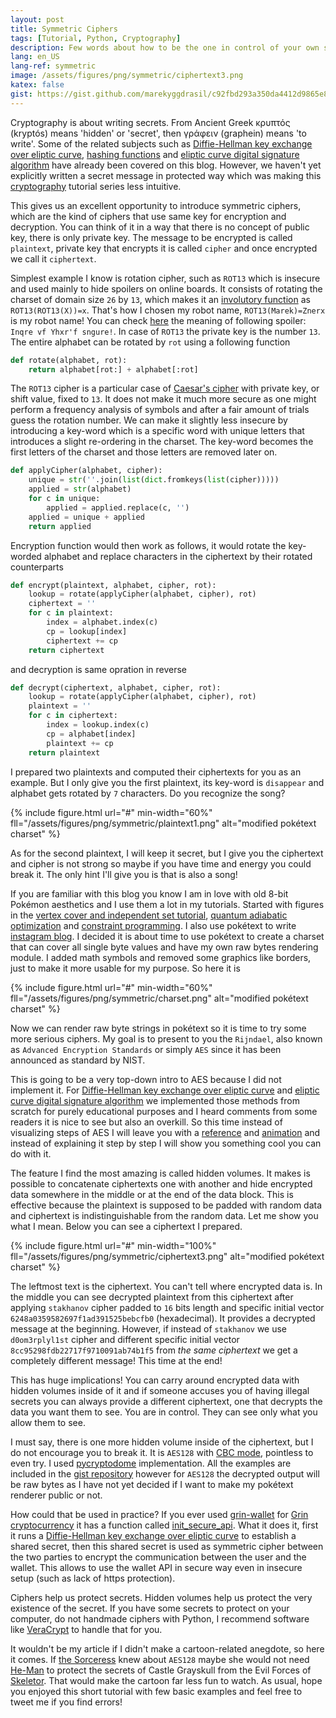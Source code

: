 ```yaml
---
layout: post
title: Symmetric Ciphers
tags: [Tutorial, Python, Cryptography]
description: Few words about how to be the one in control of your own secrets.
lang: en_US
lang-ref: symmetric
image: /assets/figures/png/symmetric/ciphertext3.png
katex: false
gist: https://gist.github.com/marekyggdrasil/c92fbd293a350da4412d9865e83f7a89
---
```


Cryptography is about writing secrets. From Ancient Greek κρυπτός (kryptós) means 'hidden' or 'secret', then γράφειν (graphein) means 'to write'. Some of the related subjects such as [Diffie-Hellman key exchange over eliptic curve](/2020/11/30/ecdh/), [hashing functions](/2020/12/29/hash/) and [eliptic curve digital signature algorithm](/2021/03/16/ecdsa/) have already been covered on this blog. However, we haven't yet explicitly written a secret message in protected way which was making this [cryptography](/tagged/#cryptography) tutorial series less intuitive.

This gives us an excellent opportunity to introduce symmetric ciphers, which are the kind of ciphers that use same key for encryption and decryption. You can think of it in a way that there is no concept of public key, there is only private key. The message to be encrypted is called `plaintext`, private key that encrypts it is called `cipher` and once encrypted we call it `ciphertext`.

Simplest example I know is rotation cipher, such as `ROT13` which is insecure and used mainly to hide spoilers on online boards. It consists of rotating the charset of domain size `26` by `13`, which makes it an [involutory function](https://en.wikipedia.org/wiki/Involution_(mathematics)) as `ROT13(ROT13(X))=x`. That's how I chosen my robot name, `ROT13(Marek)=Znerx` is my robot name! You can check [here](https://rot13.com/) the meaning of following spoiler: `Inqre vf Yhxr'f sngure!`. In case of `ROT13` the private key is the number `13`. The entire alphabet can be rotated by `rot` using a following function

```python
def rotate(alphabet, rot):
    return alphabet[rot:] + alphabet[:rot]
```

The `ROT13` cipher is a particular case of [Caesar's cipher](https://en.wikipedia.org/wiki/Caesar_cipher) with private key, or shift value, fixed to `13`. It does not make it much more secure as one might perform a frequency analysis of symbols and after a fair amount of trials guess the rotation number. We can make it slightly less insecure by introducing a key-word which is a specific word with unique letters that introduces a slight re-ordering in the charset. The key-word becomes the first letters of the charset and those letters are removed later on.

```python
def applyCipher(alphabet, cipher):
    unique = str(''.join(list(dict.fromkeys(list(cipher)))))
    applied = str(alphabet)
    for c in unique:
        applied = applied.replace(c, '')
    applied = unique + applied
    return applied
```

Encryption function would then work as follows, it would rotate the key-worded alphabet and replace characters in the ciphertext by their rotated counterparts

```python
def encrypt(plaintext, alphabet, cipher, rot):
    lookup = rotate(applyCipher(alphabet, cipher), rot)
    ciphertext = ''
    for c in plaintext:
        index = alphabet.index(c)
        cp = lookup[index]
        ciphertext += cp
    return ciphertext
```

and decryption is same opration in reverse

```python
def decrypt(ciphertext, alphabet, cipher, rot):
    lookup = rotate(applyCipher(alphabet, cipher), rot)
    plaintext = ''
    for c in ciphertext:
        index = lookup.index(c)
        cp = alphabet[index]
        plaintext += cp
    return plaintext
```

I prepared two plaintexts and computed their ciphertexts for you as an example. But I only give you the first plaintext, its key-word is `disappear` and alphabet gets rotated by `7` characters. Do you recognize the song?

{% include figure.html url="#"
min-width="60%" fll="/assets/figures/png/symmetric/plaintext1.png" alt="modified pokétext charset" %}

As for the second plaintext, I will keep it secret, but I give you the ciphertext and cipher is not strong so maybe if you have time and energy you could break it. The only hint I'll give you is that is also a song!

If you are familiar with this blog you know I am in love with old 8-bit Pokémon aesthetics and I use them a lot in my tutorials. Started with figures in the [vertex cover and independent set tutorial](/2020/04/22/vertex-cover-independent-set-game-level-design/), [quantum adiabatic optimization](/2020/05/22/quantum-adiabatic-optimization/) and [constraint programming](/2020/06/22/constraint-programming/). I also use pokétext to write [instagram blog](https://www.instagram.com/lowfiboy/). I decided it is about time to use pokétext to create a charset that can cover all single byte values and have my own raw bytes rendering module. I added math symbols and removed some graphics like borders, just to make it more usable for my purpose. So here it is

{% include figure.html url="#"
min-width="60%" fll="/assets/figures/png/symmetric/charset.png" alt="modified pokétext charset" %}

Now we can render raw byte strings in pokétext so it is time to try some more serious ciphers. My goal is to present to you the `Rijndael`, also known as `Advanced Encryption Standards` or simply `AES` since it has been announced as standard by NIST.

This is going to be a very top-down intro to AES because I did not implement it. For [Diffie-Hellman key exchange over eliptic curve](/2020/11/30/ecdh/) and [eliptic curve digital signature algorithm](/2021/03/16/ecdsa/) we implemented those methods from scratch for purely educational purposes and I heard comments from some readers it is nice to see but also an overkill. So this time instead of visualizing steps of AES I will leave you with a [reference](https://en.wikipedia.org/wiki/Advanced_Encryption_Standard#High-level_description_of_the_algorithm) and [animation](https://www.youtube.com/watch?v=gP4PqVGudtg) and instead of explaining it step by step I will show you something cool you can do with it.

The feature I find the most amazing is called hidden volumes. It makes is possible to concatenate ciphertexts one with another and hide encrypted data somewhere in the middle or at the end of the data block. This is effective because the plaintext is supposed to be padded with random data and ciphertext is indistinguishable from the random data. Let me show you what I mean. Below you can see a ciphertext I prepared.

{% include figure.html url="#"
min-width="100%" fll="/assets/figures/png/symmetric/ciphertext3.png" alt="modified pokétext charset" %}

The leftmost text is the ciphertext. You can't tell where encrypted data is. In the middle you can see decrypted plaintext from this ciphertext after applying `stakhanov` cipher padded to `16` bits length and specific initial vector `6248a0359582697f1ad391525bebcfb0` (hexadecimal). It provides a decrypted message at the beginning. However, if instead of `stakhanov` we use `d0om3rplyl1st` cipher and different specific initial vector `8cc95298fdb22717f9710091ab74b1f5` from *the same ciphertext* we get a completely different message! This time at the end!

This has huge implications! You can carry around encrypted data with hidden volumes inside of it and if someone accuses you of having illegal secrets you can always provide a different ciphertext, one that decrypts the data you want them to see. You are in control. They can see only what you allow them to see.

I must say, there is one more hidden volume inside of the ciphertext, but I do not encourage you to break it. It is `AES128` with [CBC mode](https://pycryptodome.readthedocs.io/en/latest/src/cipher/classic.html#cbc-mode), pointless to even try. I used [pycryptodome](https://pycryptodome.readthedocs.io/en/latest/src/cipher/aes.html) implementation. All the examples are included in the [gist repository](https://gist.github.com/marekyggdrasil/c92fbd293a350da4412d9865e83f7a89) however for `AES128` the decrypted output will be raw bytes as I have not yet decided if I want to make my pokétext renderer public or not.

How could that be used in practice? If you ever used [grin-wallet](https://github.com/mimblewimble/grin-wallet) for [Grin cryptocurrency](https://grin.mw/) it has a function called [init_secure_api](https://docs.rs/grin_wallet_api/5.0.1/grin_wallet_api/trait.OwnerRpc.html#tymethod.init_secure_api). What it does it, first it runs a [Diffie-Hellman key exchange over eliptic curve](/2020/11/30/ecdh/) to establish a shared secret, then this shared secret is used as symmetric cipher between the two parties to encrypt the communication between the user and the wallet. This allows to use the wallet API in secure way even in insecure setup (such as lack of https protection).

Ciphers help us protect secrets. Hidden volumes help us protect the very existence of the secret. If you have some secrets to protect on your computer, do not handmade ciphers with Python, I recommend software like [VeraCrypt](https://www.veracrypt.fr/en/Home.html) to handle that for you.

It wouldn't be my article if I didn't make a cartoon-related anegdote, so here it comes. If [the Sorceress](https://en.wikipedia.org/wiki/Sorceress_of_Castle_Grayskull) knew about `AES128` maybe she would not need [He-Man](https://en.wikipedia.org/wiki/He-Man) to protect the secrets of Castle Grayskull from the Evil Forces of [Skeletor](https://en.wikipedia.org/wiki/Skeletor). That would make the cartoon far less fun to watch. As usual, hope you enjoyed this short tutorial with few basic examples and feel free to tweet me if you find errors!

